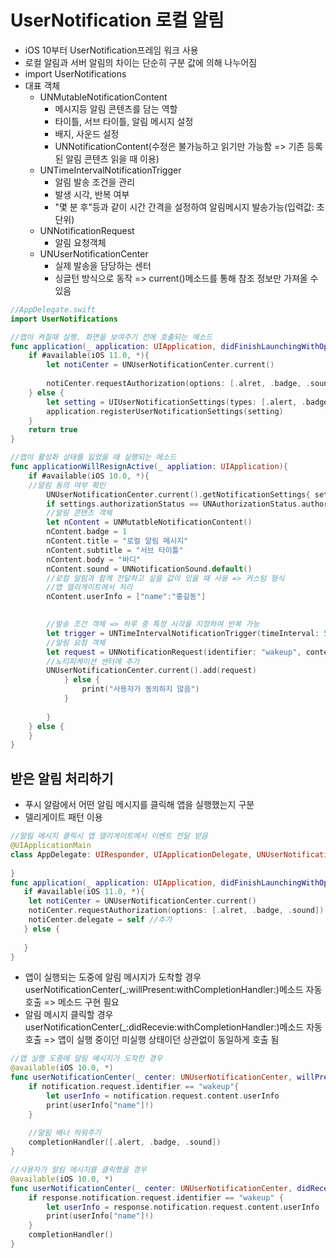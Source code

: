 # UserNotification 로컬 알림

- iOS 10부터 UserNotification프레임 워크 사용
- 로컬 알림과 서버 알림의 차이는 단순히 구분 값에 의해 나누어짐
- import UserNotifications
- 대표 객체
  - UNMutableNotificationContent
    - 메시지등 알림 콘텐츠를 담는 역할
    - 타이틀, 서브 타이틀, 알림 메시지 설정
    - 배지, 사운드 설정
    - UNNotificationContent(수정은 불가능하고 읽기만 가능함 => 기존 등록된 알림 콘텐츠 읽을 때 이용)
  - UNTimeIntervalNotificationTrigger
    - 알림 발송 조건을 관리
    - 발생 시각, 반복 여부
    - "몇 분 후"등과 같이 시간 간격을 설정하여 알림메시지 발송가능(입력값: 초단위)
  - UNNotificationRequest
    - 알림 요청객체
  - UNUserNotificationCenter
    - 실제 발송을 담당하는 센터
    - 싱글턴 방식으로 동작 => current()메소드를 통해 참조 정보만 가져올 수 있음

```swift
//AppDelegate.swift
import UserNotifications

//앱이 켜질때 실행. 화면을 보여주기 전에 호출되는 메소드
func application(_ application: UIApplication, didFinishLaunchingWithOptions launchOptions: [UIApplicationLaunchOptionsKey: Any]? = nil) -> Bool{
    if #available(iOS 11.0, *){
        let notiCenter = UNUserNotificationCenter.current()
       
        notiCenter.requestAuthorization(options: [.alret, .badge, .sound]) { (didAllow, e) in}
    } else {
        let setting = UIUserNotificationSettings(types: [.alert, .badge, .sound], categories: nil)
        application.registerUserNotificationSettings(setting)
    }
    return true
}

//앱이 활성화 상태를 잃었을 때 실행되는 메소드
func applicationWillResignActive(_ appliation: UIApplication){
    if #available(iOS 10.0, *){
	//알림 동의 여부 확인
        UNUserNotificationCenter.current().getNotificationSettings{ settigns in
        if settings.authorizationStatus == UNAuthorizationStatus.authorized{
		//알림 콘텐츠 객체
		let nContent = UNMutatbleNotificationContent()
		nContent.badge = 1
		nContent.title = "로컬 알림 메시지"
		nContent.subtitle = "서브 타이틀"
		nContent.body = "바디"
		nContent.sound = UNNotificationSound.default()
        //로컬 알림과 함께 전달하고 싶을 값이 있을 때 사용 => 커스텀 형식
        //앱 델리게이트에서 처리
		nContent.userInfo = ["name":"홍길동"]

                                                                       
		//발송 조건 객체 => 하루 중 특정 시각을 지정하여 반복 가능
		let trigger = UNTimeIntervalNotificationTrigger(timeInterval: 5, repeats: false)
		//알림 요청 객체 
		let request = UNNotificationRequest(identifier: "wakeup", content: nContent, trigger: trigger)
		//노티피케이션 센터에 추가
		UNUserNotificationCenter.current().add(request)
			} else {
				print("사용자가 동의하지 않음")	
			}
            
        }
    } else {
	}
}
```



## 받은 알림 처리하기

- 푸시 알람에서 어떤 알림 메시지를 클릭해 앱을 실행했는지 구분
- 델리게이트 패턴 이용

```swift
//알림 메시지 클릭시 앱 델리게이트에서 이벤트 전달 받음
@UIApplicationMain
class AppDelegate: UIResponder, UIApplicationDelegate, UNUserNotificationCenterDelegate{
    
}
func application(_ application: UIApplication, didFinishLaunchingWithOptions launchOptions: [UIApplicationLaunchOptionsKey: Any]? = nil) -> Bool{
   if #available(iOS 11.0, *){
    let notiCenter = UNUserNotificationCenter.current()    
    notiCenter.requestAuthorization(options: [.alret, .badge, .sound]) { (didAllow, e) in}
    notiCenter.delegate = self //추가
   } else {
       
   }
}
```

- 앱이 실행되는 도중에 알림 메시지가 도착할 경우 userNotificationCenter(_:willPresent:withCompletionHandler:)메소드 자동 호출 => 메소드 구현 필요
- 알림 메시지 클릭할 경우 userNotificationCenter(_:didRecevie:withCompletionHandler:)메소드 자동 호출 => 앱이 실행 중이던 미실행 상태이던 상관없이 동일하게 호출 됨

```swift
//앱 실행 도중에 알림 메시지가 도착한 경우
@available(iOS 10.0, *)
func userNotificationCenter(_ center: UNUserNotificationCenter, willPresent notification: UNNotification, withCopletionHandler completionHandler: @escaping (UNNotification PresentationOptions) -> Void){
    if notification.request.identifier == "wakeup"{
        let userInfo = notification.request.content.userInfo
        print(userInfo["name"]!)
    }
    
    //알림 배너 띄워주기
    completionHandler([.alert, .badge, .sound])
}

//사용자가 알림 메시지를 클릭했을 경우
@available(iOS 10.0, *)
func userNotificationCenter(_ center: UNUserNotificationCenter, didReceive response: UNNotificationResponse, withCompletionHandler completionHandler: @escaping () -> Void){
    if response.notification.request.identifier == "wakeup" {
        let userInfo = response.notification.request.content.userInfo
        print(userInfo["name"]!)
    }
    completionHandler()
}
```



#### 